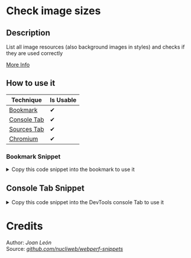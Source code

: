 # Check image sizes

## Description

List all image resources (also background images in styles) and checks if they are used correctly

[More Info](https://developer.mozilla.org/en-US/docs/Web/API/PerformanceResourceTiming)

## How to use it

<!-- START-HOW_TO[bookmark,console-tab,sources-tab,chromium] -->


| Technique   | Is Usable  |
| ----------- | ---------- |
| [Bookmark](https://github.com/push-based/web-performance-tools/blob/master/docs/how-to-use-it-with-bookmarks) |      ✔    | 
| [Console Tab](https://github.com/push-based/web-performance-tools/blob/master/docs/how-to-use-it-with-console-tab.md) |      ✔    | 
| [Sources Tab](https://github.com/push-based/web-performance-tools/blob/master/docs/how-to-use-it-with-sources-tab.md) |      ✔    | 
| [Chromium](https://github.com/push-based/web-performance-tools/blob/master/docs/how-to-use-it-with-chromium.md)       |      ✔    |
    


### Bookmark Snippet



<details>

<summary>Copy this code snippet into the bookmark to use it</summary>


```javascript

javascript:(() => {function getImgs(sortBy) {
    const imgs = [];
    const resourceListEntries = performance.getEntriesByType("resource");
    resourceListEntries.forEach(({ name, transferSize, encodedBodySize, decodedBodySize, initiatorType, }) => {
        if (initiatorType == "img") {
            imgs.push({
                name,
                transferSize,
                decodedBodySize,
                encodedBodySize,
            });
        }
    });
    const imgList = imgs.sort((a, b) => {
        return b[sortBy] - a[sortBy];
    });
    return imgList;
}
console.table(getImgs("encodedBodySize"));
)()
``` 




</details>



## Console Tab Snippet

<details>

<summary>Copy this code snippet into the DevTools console Tab to use it</summary>


```javascript

function getImgs(sortBy) {
    const imgs = [];
    const resourceListEntries = performance.getEntriesByType("resource");
    resourceListEntries.forEach(({ name, transferSize, encodedBodySize, decodedBodySize, initiatorType, }) => {
        if (initiatorType == "img") {
            imgs.push({
                name,
                transferSize,
                decodedBodySize,
                encodedBodySize,
            });
        }
    });
    const imgList = imgs.sort((a, b) => {
        return b[sortBy] - a[sortBy];
    });
    return imgList;
}
console.table(getImgs("encodedBodySize"));

``` 




</details>




<!-- END-HOW_TO -->






# Credits

Author: _Joan León_  
Source: _[github.com/nucliweb/webperf-snippets](https://github.com/nucliweb/webperf-snippets/blob/main/README.md#first-and-third-party-script-info)_  

